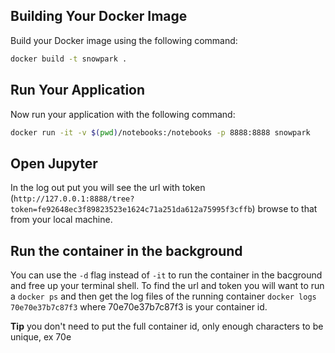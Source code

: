 ## Building Your Docker Image
Build your Docker image using the following command:

```sh
docker build -t snowpark .
```

## Run Your Application
Now run your application with the following command:

```sh
docker run -it -v $(pwd)/notebooks:/notebooks -p 8888:8888 snowpark

```

## Open Jupyter
In the log out put you will see the url with token (`http://127.0.0.1:8888/tree?token=fe92648ec3f89823523e1624c71a251da612a75995f3cffb`) browse to that from your local machine.

## Run the container in the background
You can use the `-d` flag instead of `-it` to run the container in the bacground and free up your terminal shell.   To find the url and token you will want to run a `docker ps` and then get the log files of the running container `docker logs 70e70e37b7c87f3` where 70e70e37b7c87f3 is your container id.

**Tip** you don't need to put the full container id, only enough characters to be unique, ex 70e
